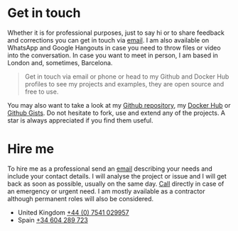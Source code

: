 # Get in touch

Whether it is for professional purposes, just to say hi or to share feedback and
corrections you can get in touch via [email]. I am also available on WhatsApp
and Google Hangouts in case you need to throw files or video into the
conversation. In case you want to meet in person, I am based in London and,
sometimes, Barcelona.

> Get in touch via email or phone or head to my Github and Docker Hub profiles
> to see my projects and examples, they are open source and free to use.

You may also want to take a look at my [Github repository][github-repository],
my [Docker Hub][docker-hub] or [Github Gists][github-gists]. Do not hesitate to
fork, use and extend any of the projects. A star is always appreciated if you
find them useful.

# Hire me

To hire me as a professional send an [email] describing your needs and include
your contact details. I will analyse the project or issue and I will get back as
soon as possible, usually on the same day. [Call][uk-phone] directly in case of
an emergency or urgent need. I am mostly available as a contractor although
permanent roles will also be considered.

  - United Kingdom [+44 (0) 7541 029957][uk-phone]
  - Spain [+34 604 289 723][spanish-phone]

[docker-hub]: https://hub.docker.com/u/marcbperez/
[email]: mailto:marcbperez@my.open.ac.uk
[github-gists]: https://gist.github.com/marcbperez
[github-repository]: https://github.com/marcbperez
[spanish-phone]: tel:+34604289723
[uk-phone]: tel:+44(0)7541029957

